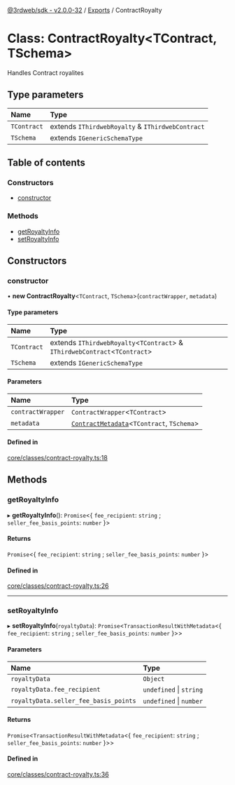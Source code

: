 [@3rdweb/sdk - v2.0.0-32](../README.md) / [Exports](../modules.md) / ContractRoyalty

# Class: ContractRoyalty<TContract, TSchema\>

Handles Contract royalites

## Type parameters

| Name | Type |
| :------ | :------ |
| `TContract` | extends `IThirdwebRoyalty` & `IThirdwebContract` |
| `TSchema` | extends `IGenericSchemaType` |

## Table of contents

### Constructors

- [constructor](ContractRoyalty.md#constructor)

### Methods

- [getRoyaltyInfo](ContractRoyalty.md#getroyaltyinfo)
- [setRoyaltyInfo](ContractRoyalty.md#setroyaltyinfo)

## Constructors

### constructor

• **new ContractRoyalty**<`TContract`, `TSchema`\>(`contractWrapper`, `metadata`)

#### Type parameters

| Name | Type |
| :------ | :------ |
| `TContract` | extends `IThirdwebRoyalty`<`TContract`\> & `IThirdwebContract`<`TContract`\> |
| `TSchema` | extends `IGenericSchemaType` |

#### Parameters

| Name | Type |
| :------ | :------ |
| `contractWrapper` | `ContractWrapper`<`TContract`\> |
| `metadata` | [`ContractMetadata`](ContractMetadata.md)<`TContract`, `TSchema`\> |

#### Defined in

[core/classes/contract-royalty.ts:18](https://github.com/nftlabs/nftlabs-sdk-ts/blob/2a7690c/src/core/classes/contract-royalty.ts#L18)

## Methods

### getRoyaltyInfo

▸ **getRoyaltyInfo**(): `Promise`<{ `fee_recipient`: `string` ; `seller_fee_basis_points`: `number`  }\>

#### Returns

`Promise`<{ `fee_recipient`: `string` ; `seller_fee_basis_points`: `number`  }\>

#### Defined in

[core/classes/contract-royalty.ts:26](https://github.com/nftlabs/nftlabs-sdk-ts/blob/2a7690c/src/core/classes/contract-royalty.ts#L26)

___

### setRoyaltyInfo

▸ **setRoyaltyInfo**(`royaltyData`): `Promise`<`TransactionResultWithMetadata`<{ `fee_recipient`: `string` ; `seller_fee_basis_points`: `number`  }\>\>

#### Parameters

| Name | Type |
| :------ | :------ |
| `royaltyData` | `Object` |
| `royaltyData.fee_recipient` | `undefined` \| `string` |
| `royaltyData.seller_fee_basis_points` | `undefined` \| `number` |

#### Returns

`Promise`<`TransactionResultWithMetadata`<{ `fee_recipient`: `string` ; `seller_fee_basis_points`: `number`  }\>\>

#### Defined in

[core/classes/contract-royalty.ts:36](https://github.com/nftlabs/nftlabs-sdk-ts/blob/2a7690c/src/core/classes/contract-royalty.ts#L36)
